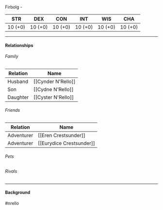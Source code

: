 Firbolg - <class>

STR | DEX | CON | INT | WIS | CHA
---- | ---- | ---- | ---- | ---- | ----  
10 (+0) | 10 (+0) | 10 (+0) | 10 (+0) | 10 (+0) | 10 (+0) | 

---

#### Relationships
###### Family
	
Relation | Name
------------ | ------------
Husband | [[Cynder N'Rello]]
Son | [[Cydne N'Rello]]
Daughter | [[Cyster N'Rello]]

###### Friends
Relation | Name
------------ | ------------
Adventurer | [[Eren Crestsunder]]
Adventurer | [[Eurydice Crestsunder]]

###### Pets

###### Rivals

---

#### Background
<Description>

#nrello